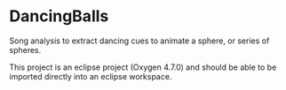 # DancingBalls
Song analysis to extract dancing cues to animate a sphere, or series of spheres.

This project is an eclipse project (Oxygen 4.7.0) and should be able to be imported directly into an eclipse workspace.
